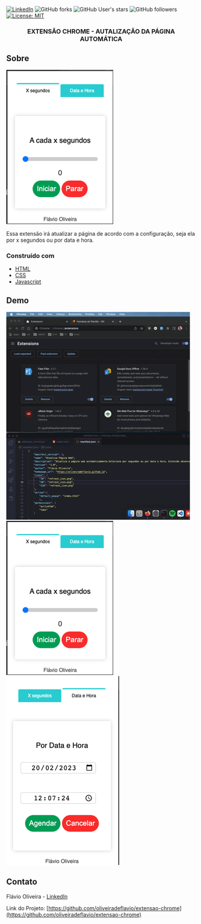 [![LinkedIn][linkedin-shield]][linkedin-url]
![GitHub forks](https://img.shields.io/github/forks/oliveiradeflavio/extensao-chrome?style=for-the-badge)
![GitHub User's stars](https://img.shields.io/github/stars/oliveiradeflavio?style=for-the-badge)
![GitHub followers](https://img.shields.io/github/followers/oliveiradeflavio?style=for-the-badge)
[![License: MIT](https://img.shields.io/badge/License-MIT-yellow.svg)](https://github.com/oliveiradeflavio/extensao-chrome/blob/main/LICENSE)


<h3 align="center">EXTENSÃO CHROME - AUTALIZAÇÃO DA PÁGINA AUTOMÁTICA</h3>


<!-- ABOUT THE PROJECT -->
## Sobre 

[![tela inicial][product-screenshot]]()

Essa extensão irá atualizar a página de acordo com a configuração, seja ela por x segundos ou por data e hora.


### Construído com

* [HTML](https://www.w3schools.com/html/)
* [CSS](https://www.w3schools.com/css/)
* [Javascript](https://www.javascript.com/)


<!-- USAGE EXAMPLES -->
## Demo

![gif](https://github.com/oliveiradeflavio/extensao-chrome/blob/main/img/extensao_chrome.gif)
![Segundos](https://github.com/oliveiradeflavio/extensao-chrome/blob/main/img/segundos.png)
![DataHora](https://github.com/oliveiradeflavio/extensao-chrome/blob/main/img/data-hora.png)


<!-- CONTACT -->
## Contato

Flávio Oliveira - [LinkedIn](https://www.linkedin.com/in/fladoliveira/)

Link do Projeto: [https://github.com/oliveiradeflavio/extensao-chrome](https://github.com/oliveiradeflavio/extensao-chrome)



<!-- MARKDOWN LINKS & IMAGES -->
<!-- https://www.markdownguide.org/basic-syntax/#reference-style-links -->
[linkedin-shield]: https://img.shields.io/badge/-LinkedIn-black.svg?style=for-the-badge&logo=linkedin&colorB=555
[linkedin-url]: https://www.linkedin.com/in/fladoliveira/
[product-screenshot]: https://raw.githubusercontent.com/oliveiradeflavio/extensao-chrome/main/img/segundos.png
